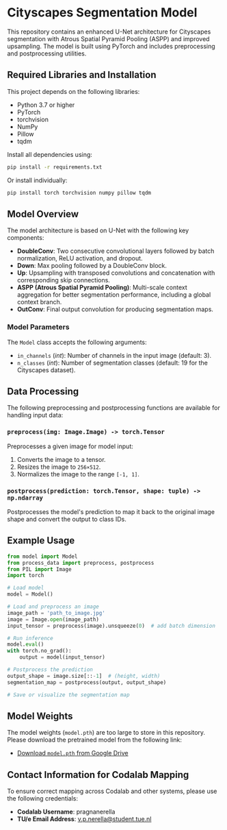 # Cityscapes Segmentation Model

This repository contains an enhanced U-Net architecture for Cityscapes segmentation with Atrous Spatial Pyramid Pooling (ASPP) and improved upsampling. The model is built using PyTorch and includes preprocessing and postprocessing utilities.

## Required Libraries and Installation

This project depends on the following libraries:

- Python 3.7 or higher
- PyTorch
- torchvision
- NumPy
- Pillow
- tqdm

Install all dependencies using:

```bash
pip install -r requirements.txt
```

Or install individually:

```bash
pip install torch torchvision numpy pillow tqdm
```

## Model Overview

The model architecture is based on U-Net with the following key components:

- **DoubleConv**: Two consecutive convolutional layers followed by batch normalization, ReLU activation, and dropout.
- **Down**: Max pooling followed by a DoubleConv block.
- **Up**: Upsampling with transposed convolutions and concatenation with corresponding skip connections.
- **ASPP (Atrous Spatial Pyramid Pooling)**: Multi-scale context aggregation for better segmentation performance, including a global context branch.
- **OutConv**: Final output convolution for producing segmentation maps.

### Model Parameters

The `Model` class accepts the following arguments:

- `in_channels` (_int_): Number of channels in the input image (default: 3).
- `n_classes` (_int_): Number of segmentation classes (default: 19 for the Cityscapes dataset).

## Data Processing

The following preprocessing and postprocessing functions are available for handling input data:

### `preprocess(img: Image.Image) -> torch.Tensor`

Preprocesses a given image for model input:

1. Converts the image to a tensor.
2. Resizes the image to `256×512`.
3. Normalizes the image to the range `[-1, 1]`.

### `postprocess(prediction: torch.Tensor, shape: tuple) -> np.ndarray`

Postprocesses the model's prediction to map it back to the original image shape and convert the output to class IDs.

## Example Usage

```python
from model import Model
from process_data import preprocess, postprocess
from PIL import Image
import torch

# Load model
model = Model()

# Load and preprocess an image
image_path = 'path_to_image.jpg'
image = Image.open(image_path)
input_tensor = preprocess(image).unsqueeze(0)  # add batch dimension

# Run inference
model.eval()
with torch.no_grad():
    output = model(input_tensor)

# Postprocess the prediction
output_shape = image.size[::-1]  # (height, width)
segmentation_map = postprocess(output, output_shape)

# Save or visualize the segmentation map
```

## Model Weights

The model weights (`model.pth`) are too large to store in this repository. Please download the pretrained model from the following link:

- [Download `model.pth` from Google Drive](https://drive.google.com/your-link-here)

## Contact Information for Codalab Mapping

To ensure correct mapping across Codalab and other systems, please use the following credentials:

- **Codalab Username**: pragnanerella
- **TU/e Email Address**: v.p.nerella@student.tue.nl

